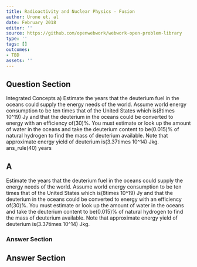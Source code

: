 ```yaml
---
title: Radioactivity and Nuclear Physics - Fusion
author: Urone et. al
date: February 2018
editor: ''
source: https://github.com/openwebwork/webwork-open-problem-library
type: ''
tags: []
outcomes:
- TBD
assets: ''
---
```


## Question Section 

Integrated Concepts 
a) Estimate the years that the deuterium fuel in the oceans could supply the energy needs of the world. Assume world energy consumption to be ten times that of the United States which is(8times 10^19) Jy and that the deuterium in the oceans could be converted to energy with an efficiency of(30)%. You must estimate or look up the amount of water in the oceans and take the deuterium content to be(0.015)% of natural hydrogen to find the mass of deuterium available. Note that approximate energy yield of deuterium is(3.37times 10^14) Jkg.
ans_rule(40) years

## A
Estimate the years that the deuterium fuel in the oceans could supply the energy needs of the world. Assume world energy consumption to be ten times that of the United States which is(8times 10^19) Jy and that the deuterium in the oceans could be converted to energy with an efficiency of(30)%. You must estimate or look up the amount of water in the oceans and take the deuterium content to be(0.015)% of natural hydrogen to find the mass of deuterium available. Note that approximate energy yield of deuterium is(3.37times 10^14) Jkg.
### Answer Section


## Answer Section

